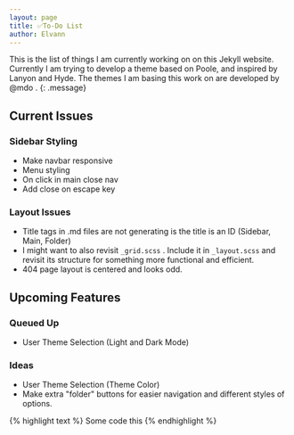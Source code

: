 ```yaml
---
layout: page
title: ✅To-Do List
author: Elvann
---
```


This is the list of things I am currently working on on this Jekyll website. Currently I am trying to develop a theme based on Poole, and inspired by Lanyon and Hyde. The themes I am basing this work on are developed by @mdo .
{: .message}

## Current Issues

### Sidebar Styling

- Make navbar responsive
- Menu styling
- On click in main close nav
- Add close on escape key

### Layout Issues

- Title tags in .md files are not generating is the title is an ID (Sidebar, Main, Folder)
- I might want to also revisit `_grid.scss` . Include it in `_layout.scss` and revisit its structure for something more functional and efficient.
- 404 page layout is centered and looks odd.

## Upcoming Features

### Queued Up

- User Theme Selection (Light and Dark Mode)

### Ideas

- User Theme Selection (Theme Color)
- Make extra "folder" buttons for easier navigation and different styles of options.

{% highlight text %}
Some code this
{% endhighlight %}
